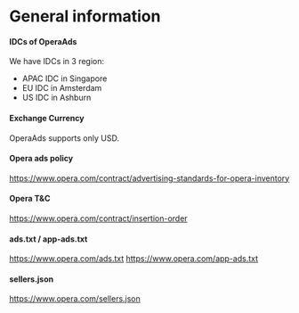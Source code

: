 # General information

#### IDCs of OperaAds

We have IDCs in 3 region:
- APAC IDC in Singapore
- EU IDC in Amsterdam
- US IDC in Ashburn

#### Exchange Currency

OperaAds supports only USD.


#### Opera ads policy

https://www.opera.com/contract/advertising-standards-for-opera-inventory


#### Opera T&C

https://www.opera.com/contract/insertion-order

#### ads.txt / app-ads.txt

https://www.opera.com/ads.txt
https://www.opera.com/app-ads.txt


#### sellers.json

https://www.opera.com/sellers.json

